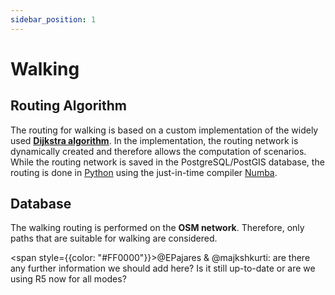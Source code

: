 ```yaml
---
sidebar_position: 1
---
```


# Walking

## Routing Algorithm

The routing for walking is based on a custom implementation of the widely used **[Dijkstra algorithm](https://en.wikipedia.org/wiki/Dijkstra%27s_algorithm "Wikipedia page on the Dijkstra algorithm")**. In the implementation, the routing network is dynamically created and therefore allows the computation of scenarios. While the routing network is saved in the PostgreSQL/PostGIS database, the routing is done in [Python](https://www.python.org/ "Python") using the just-in-time compiler [Numba](https://numba.pydata.org/ "Numba").

## Database

The walking routing is performed on the **OSM network**. Therefore, only paths that are suitable for walking are considered. 



<span style={{color: "#FF0000"}}>@EPajares & @majkshkurti: are there any further information we should add here? Is it still up-to-date or are we using R5 now for all modes?</span> 
